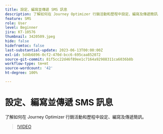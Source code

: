 ```yaml
---
title: 設定、編寫並傳遞 SMS 訊息
description: 了解如何在 Journey Optimizer 行銷活動和歷程中設定、編寫及傳遞簡訊。
feature: SMS
role: User
level: Beginner
jira: KT-10576
thumbnail: 3420509.jpeg
hide: false
hidefromtoc: false
last-substantial-update: 2023-06-13T00:00:00Z
exl-id: 5d4b6896-0cf2-470d-bcc6-695caa852072
source-git-commit: 81f5cc22d46f89ee1c7164a92988311ca6036b8b
workflow-type: tm+mt
source-wordcount: '42'
ht-degree: 100%

---
```


# 設定、編寫並傳遞 SMS 訊息

了解如何在 Journey Optimizer 行銷活動和歷程中設定、編寫及傳遞簡訊。

>[!VIDEO](https://video.tv.adobe.com/v/3420509?quality=12&learn=on)
